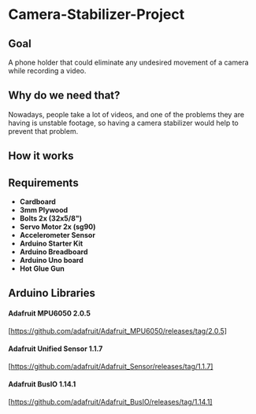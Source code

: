 # Camera-Stabilizer-Project

<h2> Goal </h2>
<p> A phone holder that could eliminate any undesired movement of a camera while recording a video. </p>

<h2> Why do we need that? </h2>
<p> Nowadays, people take a lot of videos, and one of the problems they are having is unstable footage, so having a camera stabilizer would help to prevent that problem. </p>

<h2> How it works </h2>
<p></p>

<h2> Requirements </h2>
<p></p>
<b>
<ul>
  <li>Cardboard</li>
  <li>3mm Plywood</li>
  <li>Bolts 2x (32x5/8")</li>
  <li>Servo Motor 2x (sg90)</li>
  <li>Accelerometer Sensor</li>
  <li>Arduino Starter Kit</li>
  <li>Arduino Breadboard</li>
  <li>Arduino Uno board</li>
  <li>Hot Glue Gun</li>
</ul>
</b>

<h2> Arduino Libraries </h2>

<h4> Adafruit MPU6050 2.0.5 </h4> 

[https://github.com/adafruit/Adafruit_MPU6050/releases/tag/2.0.5]

<h4> Adafruit Unified Sensor 1.1.7 </h4>  

[https://github.com/adafruit/Adafruit_Sensor/releases/tag/1.1.7]

<h4> Adafruit BusIO 1.14.1 </h4>

[https://github.com/adafruit/Adafruit_BusIO/releases/tag/1.14.1]
